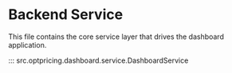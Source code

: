 # Backend Service

This file contains the core service layer that drives the dashboard application.

::: src.optpricing.dashboard.service.DashboardService
